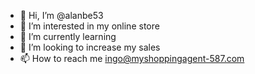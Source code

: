 - 👋 Hi, I’m @alanbe53
- 👀 I’m interested in my online store
- 🌱 I’m currently learning 
- 💞️ I’m looking to increase my sales 
- 📫 How to reach me ingo@myshoppingagent-587.com

<!---
alanbe53/alanbe53 is a ✨ special ✨ repository because its `README.md` (this file) appears on your GitHub profile.
You can click the Preview link to take a look at your changes.
--->
